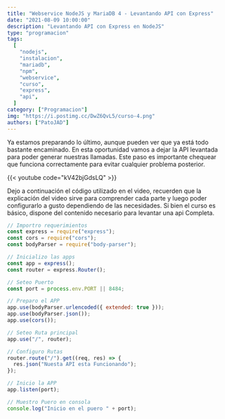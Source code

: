 ```yaml
---
title: "Webservice NodeJS y MariaDB 4 - Levantando API con Express"
date: "2021-08-09 10:00:00"
description: "Levantando API con Express en NodeJS"
type: "programacion"
tags:
  [
    "nodejs",
    "instalacion",
    "mariadb",
    "npm",
    "webservice",
    "curso",
    "express",
    "api",
  ]
category: ["Programacion"]
img: "https://i.postimg.cc/DwZ6QvL5/curso-4.png"
authors: ["PatoJAD"]
---
```


Ya estamos preparando lo último, aunque pueden ver que ya está todo bastante encaminado. En esta oportunidad vamos a dejar la API levantada para poder generar nuestras llamadas. Este paso es importante chequear que funciona correctamente para evitar cualquier problema posterior.

{{< youtube code="kV42bjGdsLQ" >}}

Dejo a continuación el código utilizado en el video, recuerden que la explicación del video sirve para comprender cada parte y luego poder configurarlo a gusto dependiendo de las necesidades. Si bien el curso es básico, dispone del contenido necesario para levantar una api Completa.

```javascript
// Importro requerimientos
const express = require("express");
const cors = require("cors");
const bodyParser = require("body-parser");

// Inicializo las apps
const app = express();
const router = express.Router();

// Seteo Puerto
const port = process.env.PORT || 8484;

// Preparo el APP
app.use(bodyParser.urlencoded({ extended: true }));
app.use(bodyParser.json());
app.use(cors());

// Seteo Ruta principal
app.use("/", router);

// Configuro Rutas
router.route("/").get((req, res) => {
  res.json("Nuesta API esta Funcionando");
});

// Inicio la APP
app.listen(port);

// Muestro Puero en consola
console.log("Inicio en el puero " + port);
```
